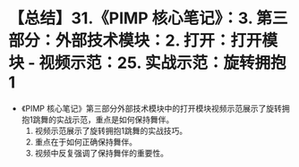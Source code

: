 # 【总结】31.《PIMP 核心笔记》：3. 第三部分：外部技术模块：2. 打开：打开模块 - 视频示范：25. 实战示范：旋转拥抱1

-   《PIMP 核心笔记》第三部分外部技术模块中的打开模块视频示范展示了旋转拥抱1跳舞的实战示范，重点是如何保持舞伴。 
    1.  视频示范展示了旋转拥抱1跳舞的实战技巧。
    2.  重点在于如何正确保持舞伴。
    3.  视频中反复强调了保持舞伴的重要性。
